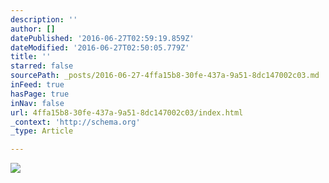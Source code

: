 ```yaml
---
description: ''
author: []
datePublished: '2016-06-27T02:59:19.859Z'
dateModified: '2016-06-27T02:50:05.779Z'
title: ''
starred: false
sourcePath: _posts/2016-06-27-4ffa15b8-30fe-437a-9a51-8dc147002c03.md
inFeed: true
hasPage: true
inNav: false
url: 4ffa15b8-30fe-437a-9a51-8dc147002c03/index.html
_context: 'http://schema.org'
_type: Article

---
```

![](https://the-grid-user-content.s3-us-west-2.amazonaws.com/c48f3ebf-3e0d-4fdd-81d5-a84bd99cbbb4.png)